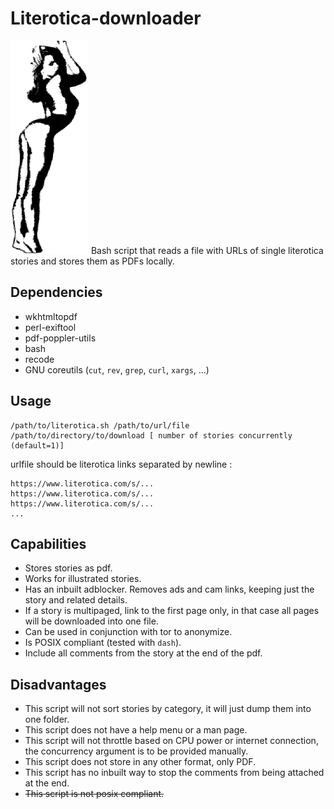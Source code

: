 # Literotica-downloader
![](https://github.com/Literotica-downloader/Literotica-downloader/blob/main/fpgrlimg.png?raw=true)
Bash script that reads a file with URLs of single literotica stories and stores them as PDFs locally.

## Dependencies
+ wkhtmltopdf
+ perl-exiftool
+ pdf-poppler-utils
+ bash
+ recode
+ GNU coreutils (```cut```, ```rev```, ```grep```, ```curl```, ```xargs```, ...)

## Usage
```
/path/to/literotica.sh /path/to/url/file /path/to/directory/to/download [ number of stories concurrently (default=1)]
```
urlfile should be literotica links separated by newline :

```
https://www.literotica.com/s/...
https://www.literotica.com/s/...
https://www.literotica.com/s/...
...
```
## Capabilities
+ Stores stories as pdf.
+ Works for illustrated stories.
+ Has an inbuilt adblocker. Removes ads and cam links, keeping just the story and related details.
+ If a story is multipaged, link to the first page only, in that case all pages will be downloaded into one file.
+ Can be used in conjunction with tor to anonymize.
+ Is POSIX compliant (tested with ```dash```).
+ Include all comments from the story at the end of the pdf.

## Disadvantages
+ This script will not sort stories by category, it will just dump them into one folder.
+ This script does not have a help menu or a man page.
+ This script will not throttle based on CPU power or internet connection, the concurrency argument is to be provided manually.
+ This script does not store in any other format, only PDF.
+ This script has no inbuilt way to stop the comments from being attached at the end.
+ ~~This script is not posix compliant.~~
